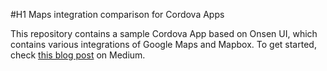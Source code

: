 #H1 Maps integration comparison for Cordova Apps

This repository contains a sample Cordova App based on Onsen UI, which contains various integrations of Google Maps and Mapbox.
To get started, check [this blog post]() on Medium.